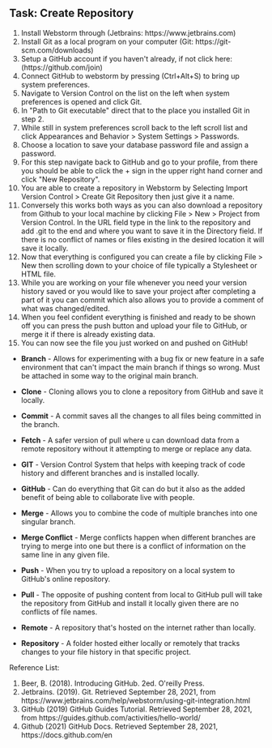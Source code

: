 <!DOCTYPE html>
<html lang="">
<!-- Defines the Task in a relatively large font -->
<h2>Task: Create Repository</h2>
<body>
<ol>
  <li>Install Webstorm through (Jetbrains: https://www.jetbrains.com)</li>
  <li>Install Git as a local program on your computer (Git: https://git-scm.com/downloads)</li>
  <li>Setup a GitHub account if you haven't already, if not click here: (https://github.com/join)</li>
  <li>Connect GitHub to webstorm by pressing (Ctrl+Alt+S) to bring up system preferences.</li>
  <li>Navigate to Version Control on the list on the left when system preferences is opened and click Git.</li>
  <li>In "Path to Git executable" direct that to the place you installed Git in step 2.</li>
  <li>While still in system preferences scroll back to the left scroll list and click Appearances and Behavior > System Settings > Passwords.</li>
  <li>Choose a location to save your database password file and assign a password.</li>
  <li>For this step navigate back to GitHub and go to your profile, from there you should be able to click the + sign in the upper right hand corner and click "New Repository".</li>
  <li>You are able to create a repository in Webstorm by Selecting Import Version Control > Create Git Repository then just give it a name.</li>
  <li>Conversely this works both ways as you can also download a repository from Github to your local machine by clicking File > New > Project from Version Control. In the URL field type in the link to the repository and add .git to the end and where you want to save it in the Directory field. If there is no conflict of names or files existing in the desired location it will save it locally.</li>
  <li>Now that everything is configured you can create a file by clicking File >  New then scrolling down to your choice of file typically a Stylesheet or HTML file.</li>
  <li>While you are working on your file whenever you need your version history saved or you would like to save your project after completing a part of it you can commit which also allows you to provide a comment of what was changed/edited.</li>
  <li>When you feel confident everything is finished and ready to be shown off you can press the push button and upload your file to GitHub, or merge it if there is already existing data.</li>
  <li>You can now see the file you just worked on and pushed on GitHub!</li>
</ol>
</body>

<!-- Creates an unorganized list, with proper formatting -->
<ul>
  <li><p><strong>Branch</strong> - Allows for experimenting with a bug fix or new feature in a safe environment that can't impact the main branch if things so wrong. Must be attached in some way to the original main branch.</p></li>
  <li><p><strong>Clone</strong> - Cloning allows you to clone a repository from GitHub and save it locally.</p></li>
  <li><p><strong>Commit</strong> - A commit saves all the changes to all files being committed in the branch.</p></li>
  <li><p><strong>Fetch</strong> - A safer version of pull where u can download data from a remote repository without it attempting to merge or replace any data.</p></li>
  <li><p><strong>GIT</strong> - Version Control System that helps with keeping track of code history and different branches and is installed locally.</p></li>
  <li><p><strong>GitHub</strong> - Can do everything that Git can do but it also as the added benefit of being able to collaborate live with people.</p></li>
  <li><p><strong>Merge</strong> - Allows you to combine the code of multiple branches into one singular branch.</p></li>
  <li><p><strong>Merge Conflict</strong> - Merge conflicts happen when different branches are trying to merge into one but there is a conflict of information on the same line in any given file.</p></li>
  <li><p><strong>Push</strong> - When you try to upload a repository on a local system to GitHub's online repository.</p></li>
  <li><p><strong>Pull</strong> - The opposite of pushing content from local to GitHub pull will take the repository from GitHub and install it locally given there are no conflicts of file names.</p></li>
  <li><p><strong>Remote</strong> - A repository that's hosted on the internet rather than locally.</p></li>
  <li><p><strong>Repository</strong> - A folder hosted either locally or remotely that tracks changes to your file history in that specific project.</p></li>
</ul>


<p>Reference List:</p>
<ol>
  <li>Beer, B. (2018). Introducing GitHub. 2ed. O'reilly Press.</li>
  <li>Jetbrains. (2019). Git. Retrieved September 28, 2021, from https://www.jetbrains.com/help/webstorm/using-git-integration.html</li>
  <li>GitHub (2019) GitHub Guides Tutorial. Retrieved September 28, 2021, from https://guides.github.com/activities/hello-world/</li>
  <li>Github (2021) GitHub Docs. Retrieved September 28, 2021, https://docs.github.com/en</li>
</ol>
</html>

